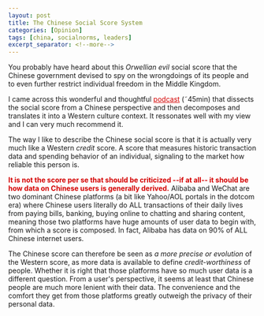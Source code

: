 ```yaml
---
layout: post
title: The Chinese Social Score System 
categories: [Opinion]
tags: [china, socialnorms, leaders]
excerpt_separator: <!--more-->
---
```


You probably have heard about this <em>Orwellian evil</em> social score that the Chinese government devised to spy on the wrongdoings of its people and to even further restrict individual freedom in the Middle Kingdom.

I came across this wonderful and thoughtful <a href="https://technode.com/2019/10/31/china-tech-talk-86-chinas-social-credit-system-everything-you-know-is-wrong-with-kendra-schaefer/" style="color: #d40202;font-weight: normal;text-decoration: underline;" target="_blank">podcast</a> (˜45min) that dissects the social score from a Chinese perspective and then decomposes and translates it into a Western culture context. It ressonates well with my view and I can very much recommend it.

The way I like to describe the Chinese social score is that it is actually very much like a Western <em>credit</em> score. A score that measures historic transaction data and spending behavior of an individual, signaling to the market how reliable this person is.

<span style="color:#d40202; font-weight: bold">It is not the score per se that should be criticized --if at all-- it should be how data on Chinese users is generally derived.</span> Alibaba and WeChat are two dominant Chinese platforms (a bit like Yahoo/AOL portals in the dotcom era) where Chinese users literally do ALL transactions of their daily lives from paying bills, banking, buying online to chatting and sharing content, meaning those two platforms have huge amounts of user data to begin with, from which a score is composed. In fact, Alibaba has data on 90% of ALL Chinese internet users.

The Chinese score can therefore be seen as <em>a more precise or evolution </em> of the Western score, as more data is available to define <em>credit-worthiness</em> of people. Whether it is right that those platforms have so much user data is a different question. From a user's perspective, it seems at least that Chinese people are much more lenient with their data. The convenience and the comfort they get from those platforms greatly outweigh the privacy of their personal data.

